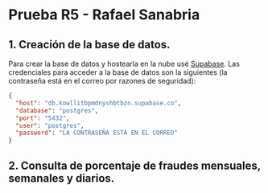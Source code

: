 # Prueba R5 - Rafael Sanabria

## 1. Creación de la base de datos.

Para crear la base de datos y hostearla en la nube usé [Supabase](https://supabase.com/). Las credenciales para acceder a la base de datos son la siguientes (la contraseña está en el correo por razones de seguridad):

```json
{
  "host": "db.kowllitbpmdnyshbtbzn.supabase.co",
  "database": "postgres",
  "port": "5432",
  "user": "postgres",
  "password": "LA CONTRASEÑA ESTÁ EN EL CORREO"
}
```

## 2. Consulta de porcentaje de fraudes mensuales, semanales y diarios.
